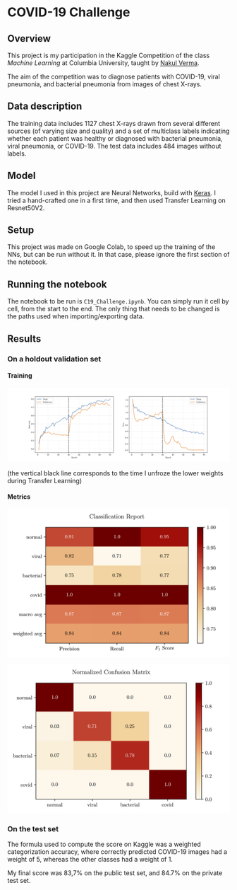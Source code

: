 # COVID-19 Challenge

## Overview

This project is my participation in the Kaggle Competition of the class *Machine Learning* at Columbia University, taught by [Nakul Verma](http://www.cs.columbia.edu/~verma/). 

The aim of the competition was to diagnose patients with COVID-19, viral pneumonia, and bacterial pneumonia from images of chest X-rays.

## Data description

The training data includes 1127 chest X-rays drawn from several different sources (of varying size and quality) and a set of multiclass labels indicating whether each patient was healthy or diagnosed with bacterial pneumonia, viral pneumonia, or COVID-19. The test data includes 484 images without labels.

## Model

The model I used in this project are Neural Networks, build with [Keras](https://keras.io). I tried a hand-crafted one in a first time, and then used Transfer Learning on Resnet50V2.

## Setup

This project was made on Google Colab, to speed up the training of the NNs, but can be run without it. In that case, please ignore the first section of the notebook.

## Running the notebook

The notebook to be run is `C19_Challenge.ipynb`. You can simply run it cell by cell, from the start to the end. The only thing that needs to be changed is the paths used when importing/exporting data.

## Results

### On a holdout validation set

#### Training

![train_plot](Figures/training_plot.png)

(the vertical black line corresponds to the time I unfroze the lower weights during Transfer Learning)

#### Metrics

![class_report](Figures/Metrics/class_report.png)

![confusion_mat](Figures/Metrics/confusion_mat.png)

### On the test set

The formula used to compute the score on Kaggle was a weighted categorization accuracy, where correctly predicted COVID-19 images had a weight of 5, whereas the other classes had a weight of 1. 

My final score was 83,7% on the public test set, and 84.7% on the private test set.
